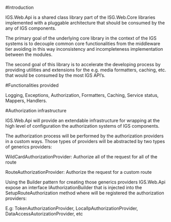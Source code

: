 #Introduction 

IGS.Web.Api is a shared class library part of the ISG.Web.Core libraries implemented with a pluggable architecture that should be consumed by the any of IGS components. 

The primary goal of the underlying core library in the context of the IGS systems is to decouple common core functionalities from the middleware tier avoiding in this way inconsistency and incompleteness implementation between the modules.

The second goal of this library is to accelerate the developing process by providing utilities and extensions for the e.g. media formatters, caching, etc. that would be consumed by the most IGS API’s.

#Functionalities provided

Logging,
Exceptions,
Authorization, 
Formatters,
Caching,
Service status,
Mappers,
Handlers.

#Authorization infrastructure

IGS.Web.Api will provide an extendable infrastructure for wrapping at the high level of configuration the authorization systems of IGS components. 

The authorization process will be performed by the authorization providers in a custom ways. Those types of providers will be abstracted by two types of generics providers: 

WildCardAuthorizationProvider: Authorize all of the request for all of the route

RouteAuthorizationProvider: Authorize the request for a custom route
 
Using the Builder pattern for creating those generics providers IGS.Web.Api expose an interface IAuthorizationBuilder that is injected into the SetupRouteAuthorization method where will be registered the authorization providers:

E.g:
TokenAuthorizationProvider,
LocalIpAuthorizationProvider,
DataAccessAutorizationProvider, etc 
